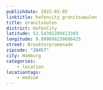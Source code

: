 ```yaml
---
publishdate: 2022-03-05
linktitle: hafencity_granitsaeulen
title: Granitsäulen
district: HafenCity
latitude: 53.54392289413393
longitude: 9.999898259686425
street: Brooktorpromenade
zipcode: "20457"
city: Hamburg
categories:
    - location
locationtags:
    - medium
---
```

